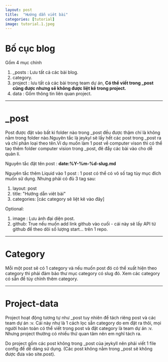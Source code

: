 ```yaml
---
layout: post
title:  "Hướng dẫn viêt bài"
categories: [tutorial]
image: tutorial.1.jpeg
---
```


# Bố cục blog

Gồm 4 mục chính

1. _posts : Lưu tất cả các bài blog.
2. category.
3. project : lưu tất cả các bài trong team dự án, **Có thể viết trong _post cũng được nhưng 
sẽ không được liệt kê trong project.**
4. data : Gồm thông tin liên quan project.

---

# _post

Post được đặt vào bất kì folder nào trong _post đều được thậm chí là không nằm trong folder nào.Nguyên tắc là jeykyl sẽ lấy hết các post trong _post ra và chỉ phân loại theo tên.Ví dụ muốn làm 1 post về computer vison thì có thể taọ thêm folder computer vision trong _post, đê đẩy các bài vào cho dễ quản lí.

Nguyên tắc đặt tên post : **date:%Y-%m-%d-slug.md**

Nguyên tắc thêm Liquid vào 1 post : 1 post có thể có vô số tag tùy mục đích muốn sử dụng. Nhưng phải có đủ 3 tag sau:

1. layout: post 
2. title:  "Hướng dẫn viêt bài"
3. categories: [các category sẽ liệt kê vào đây]

Optional:
1. image : Lưu ảnh đại diện post.
2. github: True nếu muốn add link github vào cuối - cái này sẽ lấy API từ github để theo dõi số lượng start... trên 1 repo.

---

# Category

Mỗi một post sẽ có 1 category và nếu muốn post đó có thể xuất hiện theo category thì phải đảm bảo thư mục category có slug đó. Xem các category có sẵn để tùy chỉnh thêm category.

---
# Project-data

Project hoạt động tương tự như _post tuy nhiên để tách riêng post và các team dự án :v. Cái này như là 1 cách lọc sẵn category do em đặt ra thôi, mọi người hoàn toàn có thể viết trong post và đặt category là team dự án :v. Nhưng project thường có nhiều thứ quan tâm nên em nghĩ tách ra.

Do project gồm các post không trong _post của jeykyll nên phải viết 1 file config để dễ dàng sử dụng. (Các post không nằm trong _post sẽ không được đưa vào site.post).